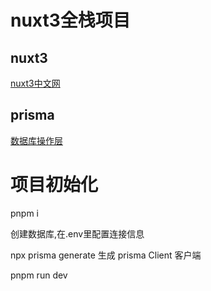 # nuxt3全栈项目

## nuxt3
[nuxt3中文网](https://nuxt.com.cn/)

## prisma
[数据库操作层](https://prisma.nodejs.cn/)

# 项目初始化
pnpm i

创建数据库,在.env里配置连接信息

npx prisma generate
生成 prisma Client 客户端

pnpm run dev